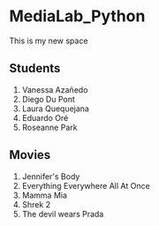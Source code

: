 # MediaLab_Python
This is my new space
## Students
1. Vanessa Azañedo
2. Diego Du Pont
3. Laura Quequejana
4. Eduardo Oré
5. Roseanne Park


## Movies
1. Jennifer's Body
2. Everything Everywhere All At Once
3. Mamma Mia
4. Shrek 2
5. The devil wears Prada
